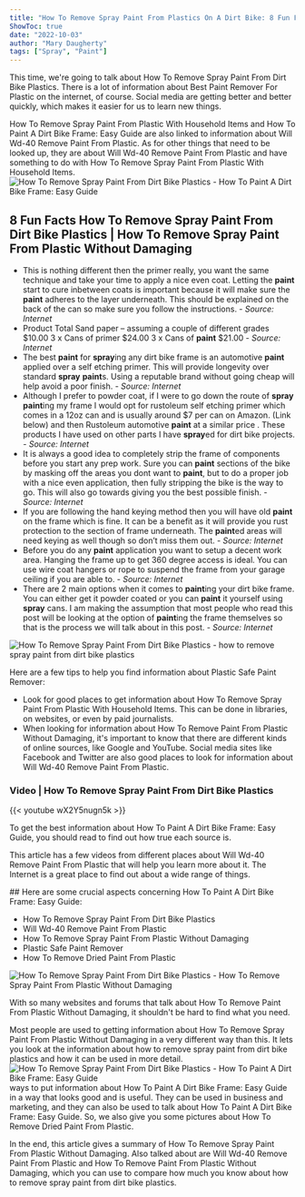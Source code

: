 ```yaml
---
title: "How To Remove Spray Paint From Plastics On A Dirt Bike: 8 Fun Facts"
ShowToc: true 
date: "2022-10-03"
author: "Mary Daugherty" 
tags: ["Spray", "Paint"]
---
```


	
This time, we're going to talk about How To Remove Spray Paint From Dirt Bike Plastics. There is a lot of information about Best Paint Remover For Plastic on the internet, of course. Social media are getting better and better quickly, which makes it easier for us to learn new things.

How To Remove Spray Paint From Plastic With Household Items and How To Paint A Dirt Bike Frame: Easy Guide are also linked to information about Will Wd-40 Remove Paint From Plastic. As for other things that need to be looked up, they are about Will Wd-40 Remove Paint From Plastic and have something to do with How To Remove Spray Paint From Plastic With Household Items.
<img loading="lazy" src="https://www.frontaer.com/wp-content/uploads/2020/09/Paint-for-Dirt-Bikes-2.jpg" onerror="this.onerror=null;this.src='https://blogger.googleusercontent.com/img/a/AVvXsEhe7F7TRXHtjiKvHb5vS7DmnxvpHiDyoYyYvm1nHB3Qp2_w3BnM6A2eq4v7FYxCC9bfZt3a9vIMtAYEKUiaDQbHMg-ViyGmRIj39MLp0bGFfgfYw1Dc9q_H-T0wiTm3l0Uq42dETrN9eC8aGJ9_IORZsxST1AcLR7np1koOfcc7tnHa4S8Mwz_xD9d0=s16000';" alt="How To Remove Spray Paint From Dirt Bike Plastics - How To Paint A Dirt Bike Frame: Easy Guide" >

## 8 Fun Facts How To Remove Spray Paint From Dirt Bike Plastics | How To Remove Spray Paint From Plastic Without Damaging
-   This is nothing different then the primer really, you want the same technique and take your time to apply a nice even coat. Letting the **paint** start to cure inbetween coats is important because it will make sure the **paint** adheres to the layer underneath. This should be explained on the back of the can so make sure you follow the instructions. - <cite>Source: Internet</cite>
-   Product Total Sand paper – assuming a couple of different grades $10.00 3 x Cans of primer $24.00 3 x Cans of **paint** $21.00 - <cite>Source: Internet</cite>
-   The best **paint** for **spray**ing any dirt bike frame is an automotive **paint** applied over a self etching primer. This will provide longevity over standard **spray** **paint**s. Using a reputable brand without going cheap will help avoid a poor finish. - <cite>Source: Internet</cite>
-   Although I prefer to powder coat, if I were to go down the route of **spray** **paint**ing my frame I would opt for rustoleum self etching primer which comes in a 12oz can and is usually around $7 per can on Amazon. (Link below) and then Rustoleum automotive **paint** at a similar price . These products I have used on other parts I have **spray**ed for dirt bike projects. - <cite>Source: Internet</cite>
-   It is always a good idea to completely strip the frame of components before you start any prep work. Sure you can **paint** sections of the bike by masking off the areas you dont want to **paint**, but to do a proper job with a nice even application, then fully stripping the bike is the way to go. This will also go towards giving you the best possible finish. - <cite>Source: Internet</cite>
-   If you are following the hand keying method then you will have old **paint** on the frame which is fine. It can be a benefit as it will provide you rust protection to the section of frame underneath. The **paint**ed areas will need keying as well though so don’t miss them out. - <cite>Source: Internet</cite>
-   Before you do any **paint** application you want to setup a decent work area. Hanging the frame up to get 360 degree access is ideal. You can use wire coat hangers or rope to suspend the frame from your garage ceiling if you are able to. - <cite>Source: Internet</cite>
-   There are 2 main options when it comes to **paint**ing your dirt bike frame. You can either get it powder coated or you can **paint** it yourself using **spray** cans. I am making the assumption that most people who read this post will be looking at the option of **paint**ing the frame themselves so that is the process we will talk about in this post. - <cite>Source: Internet</cite>


<img loading="lazy" src="https://cdn.motor1.com/images/mgl/e9EpA/s2/household-cleaners-you-can-use-on-your-bike.jpg" onerror="this.onerror=null;this.src='https://blogger.googleusercontent.com/img/a/AVvXsEhe7F7TRXHtjiKvHb5vS7DmnxvpHiDyoYyYvm1nHB3Qp2_w3BnM6A2eq4v7FYxCC9bfZt3a9vIMtAYEKUiaDQbHMg-ViyGmRIj39MLp0bGFfgfYw1Dc9q_H-T0wiTm3l0Uq42dETrN9eC8aGJ9_IORZsxST1AcLR7np1koOfcc7tnHa4S8Mwz_xD9d0=s16000';" alt="How To Remove Spray Paint From Dirt Bike Plastics - how to remove spray paint from dirt bike plastics" >

Here are a few tips to help you find information about Plastic Safe Paint Remover:
- Look for good places to get information about How To Remove Spray Paint From Plastic With Household Items. This can be done in libraries, on websites, or even by paid journalists.
- When looking for information about How To Remove Paint From Plastic Without Damaging, it's important to know that there are different kinds of online sources, like Google and YouTube. Social media sites like Facebook and Twitter are also good places to look for information about Will Wd-40 Remove Paint From Plastic.

### Video | How To Remove Spray Paint From Dirt Bike Plastics
{{< youtube wX2Y5nugn5k >}} 

To get the best information about How To Paint A Dirt Bike Frame: Easy Guide, you should read to find out how true each source is.

This article has a few videos from different places about Will Wd-40 Remove Paint From Plastic that will help you learn more about it. The Internet is a great place to find out about a wide range of things.
<script async="async" data-cfasync="false" src="//normallydemandedalter.com/fe63df3c5408708b15d8dc3d9b206b31/invoke.js"></script>
<div id="container-fe63df3c5408708b15d8dc3d9b206b31"></div>
## Here are some crucial aspects concerning How To Paint A Dirt Bike Frame: Easy Guide:

- How To Remove Spray Paint From Dirt Bike Plastics
- Will Wd-40 Remove Paint From Plastic
- How To Remove Spray Paint From Plastic Without Damaging
- Plastic Safe Paint Remover
- How To Remove Dried Paint From Plastic

 <img loading="lazy" src="https://m.media-amazon.com/images/I/41msdniln-L.jpg" onerror="this.onerror=null;this.src='https://blogger.googleusercontent.com/img/a/AVvXsEhe7F7TRXHtjiKvHb5vS7DmnxvpHiDyoYyYvm1nHB3Qp2_w3BnM6A2eq4v7FYxCC9bfZt3a9vIMtAYEKUiaDQbHMg-ViyGmRIj39MLp0bGFfgfYw1Dc9q_H-T0wiTm3l0Uq42dETrN9eC8aGJ9_IORZsxST1AcLR7np1koOfcc7tnHa4S8Mwz_xD9d0=s16000';" alt="How To Remove Spray Paint From Dirt Bike Plastics - How To Remove Spray Paint From Plastic Without Damaging" >

With so many websites and forums that talk about How To Remove Paint From Plastic Without Damaging, it shouldn't be hard to find what you need.

Most people are used to getting information about How To Remove Spray Paint From Plastic Without Damaging in a very different way than this. It lets you look at the information about how to remove spray paint from dirt bike plastics and how it can be used in more detail.
<img loading="lazy" src="https://paintingvalley.com/images/surfboard-canvas-painting-2.jpg" onerror="this.onerror=null;this.src='https://blogger.googleusercontent.com/img/a/AVvXsEhe7F7TRXHtjiKvHb5vS7DmnxvpHiDyoYyYvm1nHB3Qp2_w3BnM6A2eq4v7FYxCC9bfZt3a9vIMtAYEKUiaDQbHMg-ViyGmRIj39MLp0bGFfgfYw1Dc9q_H-T0wiTm3l0Uq42dETrN9eC8aGJ9_IORZsxST1AcLR7np1koOfcc7tnHa4S8Mwz_xD9d0=s16000';" alt="How To Remove Spray Paint From Dirt Bike Plastics - How To Paint A Dirt Bike Frame: Easy Guide" >
ways to put information about How To Paint A Dirt Bike Frame: Easy Guide in a way that looks good and is useful. They can be used in business and marketing, and they can also be used to talk about How To Paint A Dirt Bike Frame: Easy Guide. So, we also give you some pictures about How To Remove Dried Paint From Plastic.

In the end, this article gives a summary of How To Remove Spray Paint From Plastic Without Damaging. Also talked about are Will Wd-40 Remove Paint From Plastic and How To Remove Paint From Plastic Without Damaging, which you can use to compare how much you know about how to remove spray paint from dirt bike plastics.
	
	
	
	

